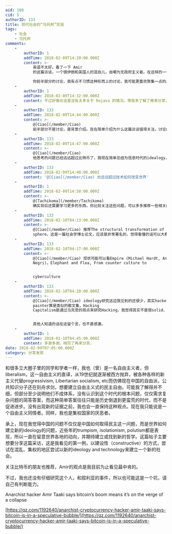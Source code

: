 ```yaml
---
aid: 108
cid: 5
authorID: 133
title: 现代社会的“乌托邦”实验
tags:
    - 社会
    - 乌托邦
comments:
    -
        authorID: 1
        addTime: 2018-02-09T14:20:00.000Z
        content: >-
            英语不太好，看了一下 Amir
            的这篇访谈，一个很伊朗和英国人的混血儿，自嘲为无政府主义者。在这样的一个狂热时期，我觉得他是在思考比特币本质的人，在思考这项技术如何改变世界，而不仅仅是做一些可有可无的点缀。很期待他的这项实验，虽然我对结果不乐观。  

            你前半部分的讨论，我有点不习惯这种形而上的讨论，我可能更喜欢聚集一点的。
    -
        authorID: 1
        addTime: 2018-02-09T14:32:00.000Z
        content: 不过好像访谈里没有太多关于 Rojava 的情况。等我多了解了再来分享，谢谢你让我关注到 Amir 这个人。
    -
        authorID: 133
        addTime: 2018-02-09T14:44:00.000Z
        content: >-
            @[Ciao](/member/Ciao)
            前半部分不是讨论，是背景介绍。旨在简单介绍为什么这篇访谈值得关注。讨论的话很复杂，没读过几本专著可能连问题都听不懂。旨在引起读者有这么个问题，至于说没说得明白就看缘分了。。。
    -
        authorID: 133
        addTime: 2018-02-09T14:47:00.000Z
        content: >-
            @[Ciao](/member/Ciao)
            他思考的问题已经远远超过比特币了，我现在简单总结为信息时代的idealogy，类比自由主义是是资本革命的idealogy。我希望引起注意的更多是这点，比如他提到的书我就很感兴趣。
    -
        authorID: 133
        addTime: 2018-02-09T14:48:00.000Z
        content: '@[Ciao](/member/Ciao) 也远远超过技术如何改变世界'
    -
        authorID: 1
        addTime: 2018-02-09T14:58:00.000Z
        content: >-
            @[Tachikoma](/member/Tachikoma)
            确实背后还需要学习更多的东西，你比较关注这些问题，可以多多推荐一些相关的书籍或者文章。
    -
        authorID: 133
        addTime: 2018-02-10T04:13:00.000Z
        content: >-
            @[Ciao](/member/Ciao) 推荐The structural transformation of public
            sphere，这是一篇社会学博士论文，应该是非常著名的，觉得看懂的话可以大概明白为什么自由主义失效了
    -
        authorID: 133
        addTime: 2018-02-10T04:17:00.000Z
        content: >-
            @[Ciao](/member/Ciao) 现状可能可以看Empire (Michael Hardt, Antonio
            Negri)，Elephant and Flea, From counter culture to


            cyberculture
    -
        authorID: 133
        addTime: 2018-02-10T04:20:00.000Z
        content: >-
            @[Ciao](/member/Ciao) ideology研究这边我见到的还很少，其实hacker and
            painter算是类似的散文集，Hacking
            Capitalism是通过马克思的观点来研究Hacking，我觉得其实不是很solid，但是也是少有的专著，采访里提到的书可能也算。


            其他人知道的话在这留个言，也不甚感激。
    -
        authorID: 1
        addTime: 2018-02-10T04:45:00.000Z
        content: 多谢多谢，啃完了再来分享。
date: 2018-02-09T07:05:00.000Z
category: 分享发现
---
```


和很多立大圈子里的同学和学者一样，我也（曾）是一名自由主义者，但liberalism，这一自由主义的直译，从19世纪就逐渐被西方抛弃，被各种各样的新主义代替progressivism, Libertarian socialism, etc而仿佛现在中国的自由派，公共知识分子还在刻舟求剑，想要建立自由主义式的民主自由。可能我了解得并不细，但部分至少说明他们不成体系，没有认识到这个时代的根本问题，仅仅需求复杂问题的简答答案，而这种简单答案往往只能是历史倒退到更蛮荒的时代，而不是促进进步。没有出现新的证据之前，我也会一直保持这种观点。现在我只能说是一个自由主义同情者。同样，我也是集权国家的厌恶者。

承上，现在我觉得中国的问题不仅仅是中国如何取得民主这一问题，而是世界如何建立新的ideology的问题，近些年的trumpism, isolationism, polutism都是表现，所以一直在留意世界各地的动向，并期待建立或找到新的哲学。这篇帖子主要想要分享这篇采访，这是我看见的第一例，以建设性（constructive）的方式，尝试在混乱、集权的地区尝试以新的ideology and technology来建立一个新的社会。

关注比特币的朋友也推荐，Amir的观点是我目前为止看见最中肯的。

不过，我也还没有仔细研究这个人，和叙利亚的事件，所以也可能这是一个坑，请自己有判断能力。

Anarchist hacker Amir Taaki says bitcoin’s boom means it’s on the verge of a collapse

[https://qz.com/1192640/anarchist-cryptocurrency-hacker-amir-taaki-says-bitcoin-is-in-a-speculative-bubble/](https://qz.com/1192640/anarchist-cryptocurrency-hacker-amir-taaki-says-bitcoin-is-in-a-speculative-bubble/)
